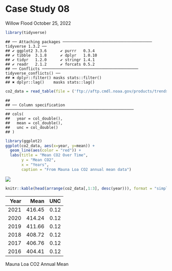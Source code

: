 Case Study 08
================
Willow Flood
October 25, 2022

``` r
library(tidyverse)
```

    ## ── Attaching packages ─────────────────────────────────────── tidyverse 1.3.2 ──
    ## ✔ ggplot2 3.3.6      ✔ purrr   0.3.4 
    ## ✔ tibble  3.1.8      ✔ dplyr   1.0.10
    ## ✔ tidyr   1.2.0      ✔ stringr 1.4.1 
    ## ✔ readr   2.1.2      ✔ forcats 0.5.2 
    ## ── Conflicts ────────────────────────────────────────── tidyverse_conflicts() ──
    ## ✖ dplyr::filter() masks stats::filter()
    ## ✖ dplyr::lag()    masks stats::lag()

``` r
co2_data = read_table(file = ('ftp://aftp.cmdl.noaa.gov/products/trends/co2/co2_annmean_mlo.txt'), skip = 57, col_names = c("year", "mean", "unc"), comment = "#")
```

    ## 
    ## ── Column specification ────────────────────────────────────────────────────────
    ## cols(
    ##   year = col_double(),
    ##   mean = col_double(),
    ##   unc = col_double()
    ## )

``` r
library(ggplot2)
ggplot(co2_data, aes(x=year, y=mean)) +
  geom_line(aes(color = "red")) +
  labs(title = "Mean CO2 Over Time",
       y = "Mean CO2",
       x = "Years",
       caption = "From Mauna Loa CO2 annual mean data")
```

![](/Users/flood/Desktop/GEO511/case_studies-wmflood/week_08/my-output-path/case_study_08_files/figure-gfm/unnamed-chunk-2-1.png)<!-- -->

``` r
knitr::kable(head(arrange(co2_data[,1:3], desc(year))), format = "simple", col.names = c("Year", "Mean", "UNC"), caption = "Mauna Loa CO2 Annual Mean")
```

| Year |   Mean |  UNC |
|-----:|-------:|-----:|
| 2021 | 416.45 | 0.12 |
| 2020 | 414.24 | 0.12 |
| 2019 | 411.66 | 0.12 |
| 2018 | 408.72 | 0.12 |
| 2017 | 406.76 | 0.12 |
| 2016 | 404.41 | 0.12 |

Mauna Loa CO2 Annual Mean
